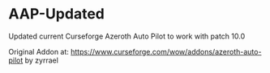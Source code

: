 # AAP-Updated
Updated current Curseforge Azeroth Auto Pilot to work with patch 10.0

Original Addon at: https://www.curseforge.com/wow/addons/azeroth-auto-pilot by zyrrael
